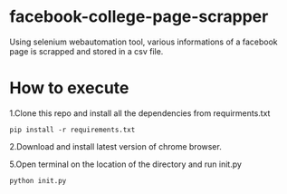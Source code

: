 # facebook-college-page-scrapper
Using selenium webautomation tool, various informations of a facebook page is scrapped and stored in a csv file.

# How to execute

1.Clone this repo and install all the dependencies from requirments.txt
    
    pip install -r requirements.txt
    
2.Download and install latest version of chrome browser.





5.Open terminal on the location of the directory and run init.py

    python init.py
